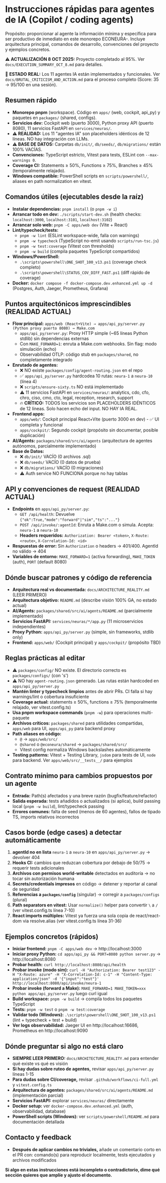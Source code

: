# Instrucciones rápidas para agentes de IA (Copilot / coding agents)

Propósito: proporcionar al agente la información mínima y específica para ser
productivo de inmediato en este monorepo ECONEURA-. Incluye arquitectura
principal, comandos de desarrollo, convenciones del proyecto y ejemplos
concretos.

⚠️ **ACTUALIZACIÓN 8 OCT 2025:** Proyecto completado al 95%. Ver
`docs/EXECUTION_SUMMARY_OCT_8.md` para detalles.

🎉 **ESTADO REAL:** Los 11 agentes IA están implementados y funcionales. Ver
`docs/BRUTAL_CRITICISM_AND_ACTION.md` para el proceso completo (Score: 35 →
95/100 en una sesión).

## Resumen rápido

- **Monorepo pnpm** (workspace). Código en `apps/` (web, cockpit, api_py) y
  paquetes en `packages/` (shared, configs).
- **Servicios dev:** Cockpit web (puerto 3000), Python proxy API (puerto 8080),
  11 servicios FastAPI en `services/neuras/`.
- **⚠️ REALIDAD:** Los 11 "agentes IA" son placeholders idénticos de 12 líneas.
  NO hay integración con LLMs.
- **⚠️ BASE DE DATOS:** Carpetas `db/init/`, `db/seeds/`, `db/migrations/` están
  100% VACÍAS.
- **Convenciones:** TypeScript estricto, Vitest para tests, ESLint con
  `--max-warnings 0`.
- **Coverage CI:** Statements ≥ 50%, Functions ≥ 75%, Branches ≥ 45%
  (temporalmente relajado).
- **Windows compatible:** PowerShell scripts en `scripts/powershell/`, aliases
  en path normalization en vitest.

## Comandos útiles (ejecutables desde la raíz)

- **Instalar dependencias:** `pnpm install` (o `pnpm -w i`)
- **Arrancar todo en dev:** `./scripts/start-dev.sh` (health checks:
  `localhost:3000`, `localhost:3101`, `localhost:3102`)
- **Arrancar solo web:** `pnpm -C apps/web dev` (Vite + React)
- **Lint/typecheck/tests:**
  - `pnpm -w lint` (ESLint workspace-wide, falla con warnings)
  - `pnpm -w typecheck` (TypeScript no-emit usando `scripts/run-tsc.js`)
  - `pnpm -w test:coverage` (Vitest con thresholds)
  - `pnpm -w build` (compila paquetes TypeScript compartidos)
- **Windows/PowerShell:**
  - `.\scripts\powershell\ONE_SHOT_100_v13.ps1` (coverage check completo)
  - `.\scripts\powershell\STATUS_COV_DIFF_FAST.ps1` (diff rápido de coverage)
- **Docker:** `docker compose -f docker-compose.dev.enhanced.yml up -d`
  (Postgres, Auth, Jaeger, Prometheus, Grafana)

## Puntos arquitectónicos imprescindibles (REALIDAD ACTUAL)

- **Flow principal:**
  `apps/web (React+Vite) → apps/api_py/server.py (Python proxy puerto 8080) → Make.com`
  - `apps/api_py/server.py`: Proxy HTTP simple (~65 líneas Python stdlib) sin
    dependencias externas
  - Con `MAKE_FORWARD=1`: enruta a Make.com webhooks. Sin flag: modo simulación
    (echo)
  - Observabilidad OTLP: código stub en `packages/shared`, no completamente
    integrado
- **Enrutado de agentes:**
  - ❌ NO existe `packages/config/agent-routing.json` en el repo
  - ✅ `apps/api_py/server.py` hardcodea 10 rutas: `neura-1` a `neura-10`
    (línea 4)
  - ❌ `scripts/ensure-sixty.ts` NO está implementado
  - ⚠️ 11 servicios FastAPI en `services/neuras/`: analytics, cdo, cfo, chro,
    ciso, cmo, cto, legal, reception, research, support
  - 🔥 **CRÍTICO:** TODOS los servicios son PLACEHOLDERS IDÉNTICOS de 12 líneas.
    Solo hacen echo del input. NO HAY IA REAL.
- **Frontend apps:**
  - `apps/web/`: Cockpit principal React+Vite (puerto 3000 en dev) - ✅ UI
    completa y funcional
  - `apps/cockpit/`: Segundo cockpit (propósito sin documentar, posible
    duplicación)
- **AI/Agents:** `packages/shared/src/ai/agents` (arquitectura de agentes
  autónomos, parcialmente implementado)
- **Base de Datos:**
  - ❌ `db/init/` VACÍO (0 archivos .sql)
  - ❌ `db/seeds/` VACÍO (0 datos de prueba)
  - ❌ `db/migrations/` VACÍO (0 migraciones)
  - ⚠️ Auth service NO FUNCIONA porque no hay tablas

## API y convenciones de request (REALIDAD ACTUAL)

- **Endpoints** en `apps/api_py/server.py`:
  - `GET /api/health`: Devuelve `{"ok":True,"mode":"forward"|"sim","ts":"..."}`
  - `POST /api/invoke/:agentId`: Enruta a Make.com o simula. Acepta: `neura-1` a
    `neura-10`
  - **Headers requeridos:** `Authorization: Bearer <token>`, `X-Route: <route>`,
    `X-Correlation-Id: <id>`
- **Respuestas de error:** Sin `Authorization` o headers → 401/400. AgentId no
  válido → 404
- **Variables de entorno:** `MAKE_FORWARD=1` (activa forwarding), `MAKE_TOKEN`
  (auth), `PORT` (default 8080)

## Dónde buscar patrones y código de referencia

- **Arquitectura real vs documentada:** `docs/ARCHITECTURE_REALITY.md` (LEER
  PRIMERO)
- **Arquitectura objetivo:** `README.md` (describe visión 100% GA, no estado
  actual)
- **AI/Agents:** `packages/shared/src/ai/agents/README.md` (parcialmente
  implementado)
- **Servicios FastAPI:** `services/neuras/*/app.py` (11 microservicios
  independientes)
- **Proxy Python:** `apps/api_py/server.py` (simple, sin frameworks, stdlib
  only)
- **Frontend:** `apps/web/` (Cockpit principal) y `apps/cockpit/` (propósito
  TBD)

## Reglas prácticas al editar

- ⚠️ `packages/config/` NO existe. El directorio correcto es `packages/configs/`
  (con 's')
- ⚠️ NO hay `agent-routing.json` generado. Las rutas están hardcoded en
  `apps/api_py/server.py`
- **Mantén linter y typecheck limpios** antes de abrir PRs. CI falla si hay
  warnings/lint o cobertura insuficiente
- **Coverage actual:** statements ≥ 50%, functions ≥ 75% (temporalmente
  relajado, ver vitest.config.ts)
- **Usa pnpm workspace commands** (`pnpm -w`) para operaciones multi-paquete
- **Archivos críticos:** `packages/shared` para utilidades compartidas,
  `apps/web` para UI, `apps/api_py` para backend proxy
- **Path aliases en código:**
  - `@` → `apps/web/src/`
  - `@shared` o `@econeura/shared` → `packages/shared/src/`
  - Vitest config normaliza Windows backslashes automáticamente
- **Testing patterns:** Vitest + Testing Library, `jsdom` para tests de UI,
  `node` para backend. Ver `apps/web/src/__tests__/` para ejemplos

## Contrato mínimo para cambios propuestos por un agente

- **Entrada:** Path(s) afectados y una breve razón (bugfix/feature/refactor)
- **Salida esperada:** tests añadidos o actualizados (si aplica), build passing
  local (`pnpm -w build`), lint/typecheck passing
- **Errores comunes:** falta de seed (menos de 60 agentes), fallos de tipado TS,
  imports relativos incorrectos

## Casos borde (edge cases) a detectar automáticamente

1. **agentId no en lista** `neura-1` a `neura-10` en `apps/api_py/server.py` →
   devolver 404
2. **Hooks CI:** cambios que reduzcan cobertura por debajo de 50/75 → requerir
   tests adicionales
3. **Archivos con permisos world-writable** detectados en auditoría → no tocar
   sin autorización humana
4. **Secrets/credentials impresos** en código → detener y reportar al canal de
   seguridad
5. **Referencias a `packages/config`** (singular) → corregir a
   `packages/configs` (plural)
6. **Path separators en vitest:** Usar `normalize()` helper para convertir `\` a
   `/` (ver vitest.config.ts línea 7-10)
7. **React imports múltiples:** Vitest ya fuerza una sola copia de
   react/react-dom via resolve.alias (ver vitest.config.ts línea 31-36)

## Ejemplos concretos (rápidos)

- **Iniciar frontend:** `pnpm -C apps/web dev` → http://localhost:3000
- **Iniciar proxy Python:** `cd apps/api_py && PORT=8080 python server.py` →
  http://localhost:8080
- **Probar health:** `curl http://localhost:8080/api/health`
- **Probar invoke (modo sim):**
  `curl -H "Authorization: Bearer test123" -H "X-Route: azure" -H "X-Correlation-Id: c-1" -H "Content-Type: application/json" -d '{"input":"test"}' http://localhost:8080/api/invoke/neura-1`
- **Probar invoke (forward a Make):**
  `MAKE_FORWARD=1 MAKE_TOKEN=xxx python apps/api_py/server.py` luego curl igual
- **Build workspace:** `pnpm -w build` → compila todos los paquetes TypeScript
- **Tests:** `pnpm -w test` o `pnpm -w test:coverage`
- **Validar todo (Windows):** `.\scripts\powershell\ONE_SHOT_100_v13.ps1`
  (lint + typecheck + test + build)
- **Ver logs observabilidad:** Jaeger UI en http://localhost:16686, Prometheus
  en http://localhost:9090

## Dónde preguntar si algo no está claro

- **SIEMPRE LEER PRIMERO:** `docs/ARCHITECTURE_REALITY.md` para entender qué
  existe vs qué es visión
- **Si hay dudas sobre ruteo de agentes,** revisar `apps/api_py/server.py`
  líneas 1-15
- **Para dudas sobre CI/coverage,** revisar `.github/workflows/ci-full.yml` y
  `vitest.config.ts`
- **Arquitectura de agentes:** `packages/shared/src/ai/agents/README.md`
  (implementación parcial)
- **Servicios FastAPI:** explorar `services/neuras/` directamente
- **Docker setup:** ver `docker-compose.dev.enhanced.yml` (auth, observabilidad,
  database)
- **PowerShell scripts (Windows):** ver `scripts/powershell/README.md` para
  documentación detallada

## Contacto y feedback

- **Después de aplicar cambios no triviales,** añade un comentario corto en el
  PR con: comando(s) para reproducir localmente, tests ejecutados y archivos
  modificados

**Si algo en estas instrucciones está incompleto o contradictorio, dime qué
sección quieres que amplíe y ajusto el documento.**
